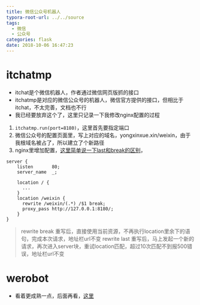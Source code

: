 ```yaml
---
title: 微信公众号机器人
typora-root-url: ../../source
tags:
  - 微信
  - 公众号
categories: flask
date: 2018-10-06 16:47:23
---
```


# itchatmp
- itchat是个微信机器人，作者通过微信网页版抓的接口
- itchatmp是对应的微信公众号的机器人，微信官方提供的接口，但相比于itchat，不太完善，文档也不行
- 我已经要放弃这个了，这里只记录一下我修改nginx配置的过程
1. `itchatmp.run(port=8180)`，这里首先要指定端口
2. 微信公众号的配置页面里，写上对应的域名，yongxinxue.xin/weixin，由于我根域名被占了，所以建立了个新路径
3. nginx里增加配置，[这里简单说一下last和break的区别](https://blog.csdn.net/zhanlanmg/article/details/49684803)，
```nginx
server {
    listen       80;
    server_name  _;

    location / {
      ...
    }
    location /weixin {
      rewrite /weixin/(.*) /$1 break;
      proxy_pass http://127.0.0.1:8180/;
    }
}
```

> rewrite break 重写后，直接使用当前资源，不再执行location里余下的语句，完成本次请求，地址栏url不变 
> rewrite last 重写后，马上发起一个新的请求，再次进入server块，重试location匹配，超过10次匹配不到报500错误，地址栏url不变

# werobot
- 看着更成熟一点，后面再看，[这里](https://werobot.readthedocs.io/zh_CN/latest/replies.html)
